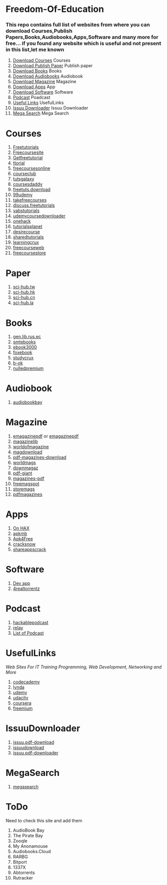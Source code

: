 # Freedom-Of-Education

### This repo contains full list of websites from where you can download Courses,Publish Papers,Books,Audiobooks,Apps,Software and many more for free... if you found any website which is useful and not present in this list,let me known

1. [Download Courses](#Courses) Courses
2. [Download Publish Paper](#Paper) Publish paper
3. [Download Books](#Books) Books
4. [Download Audiobooks](#Audiobook) Audiobook 
5. [Download Magazine](#Magazine) Magazine
6. [Download Apps](#Apps) App 
7. [Download Software](#Software) Software 
8. [Podcast](#Podcast) Poadcast  
9. [Useful Links](#UsefulLinks) UsefulLinks
10. [Issuu Downloader](#IssuuDownloader) Issuu Downloader
11. [Mega Search](#MegaSearch) Mega Search

# Courses 
 1. [Freetutorials](https://www.freetutorials.eu/) 
 2. [Freecoursesite](https://freecoursesite.com/)
 3. [Getfreetutorial](https://getfreetutorial.com/)
 4. [ttorial](https://ttorial.com/)
 5. [freecoursesonline](https://www.freecoursesonline.me/)
 6. [courseclub](https://courseclub.net/)
 7. [tutsgalaxy](https://tutsgalaxy.com/)
 8. [coursesdaddy](http://coursesdaddy.com)
 9. [freetuts.download](https://freetuts.download/)
 10. [99udemy](https://99udemy.com/)
 11. [takefreecourses](https://takefreecourses.com/) 
 12. [discuss.freetutorials](https://discuss.freetutorials.us/)
 13. [vabstutorials](https://www.vabstutorials.com/)
 14. [udemycoursedownloader](https://udemycoursedownloader.net/)
 15. [onehack](https://onehack.us/)
 16. [tutorialsplanet](https://tutorialsplanet.net/)
 17. [desirecourse](https://desirecourse.net/)
 18. [sharedtutorials](https://sharedtutorials.com/)
 19. [learningcrux](https://www.learningcrux.com/)
 20. [freecourseweb](https://freecourseweb.com/)
 21. [freecoursestore](https://freecoursestore.com/)

# Paper
1. [sci-hub.tw](https://sci-hub.tw)
2. [sci-hub.hk](https://sci-hub.hk)
3. [sci-hub.cn](https://sci-hub.cn)
4. [sci-hub.la](https://sci-hub.la)

# Books
1. [gen.lib.rus.ec](http://gen.lib.rus.ec/)
2. [smtebooks](https://smtebooks.net/)
3. [ebook3000](http://www.ebook3000.com/)
4. [foxebook](https://www.foxebook.net/)
5. [studycrux](https://www.studycrux.com/)
6. [b-ok](https://b-ok.org/)
7. [nulledpremium](https://nulledpremium.com/)

# Audiobook
1. [audiobookbay](http://audiobookbay.nl/)

# Magazine
1. [emagazinepdf](http://emagazinepdf.com/) or [emagazinepdf](https://freemagazinepdf.com/)
2. [magazinelib](http://magazinelib.com/)
3. [worldofmagazine](http://www.worldofmagazine.com/)
4. [magdownload](https://magdownload.org/)
5. [pdf-magazines-download](https://pdf-magazines-download.com/)
6. [worldmags](http://worldmags.net/)
7. [downmagaz](https://downmagaz.com/)
8. [pdf-giant](http://pdf-giant.com/)
9. [magazines-pdf](http://magazines-pdf.com/)
10. [freemagspot](http://www.freemagspot.me/)
11. [storemags](http://storemags.com/category/computer_internet/)
12. [pdfmagazines](http://www.pdfmagazines.org/)

# Apps
1. [On HAX](https://onhax.me/)
2. [apkmb](https://apkmb.com/)
3. [Apk4Free](https://apk4free.net/)
4. [cracksnow](https://cracksnow.com/)
5. [shareappscrack](https://shareappscrack.com/)

# Software
1. [Dev app](https://ftuapps.dev/)
2. [4realtorrentz](https://4realtorrentz.com/)

# Podcast
 1. [hackablepodcast](https://hackablepodcast.com) 
 2. [relay](https://www.relay.fm/download)
 3. [List of Podcast](https://collegeinfogeek.com/best-podcasts/)

# UsefulLinks 
*Web Sites For IT Training Programming, Web Development, Networking and More*

1. [codecademy](https://www.codecademy.com)
2. [lynda](https://www.lynda.com)
3. [udemy](https://www.udemy.com)
4. [udacity](https://www.udacity.com)
5. [coursera](https://www.coursera.org)
6. [freemium](https://freemium.cc/)

# IssuuDownloader
1. [issuu.pdf-download](http://issuu.pdf-download.net/)
2. [issuudownload](https://issuudownload.net/)
3. [issuu.pdf-downloader](https://issuu.pdf-downloader.com/)

# MegaSearch
1. [megasearch](http://megasearch.co/?h=1)

# ToDo  

Need to check this site and add them

1. AudioBook Bay
2. The Pirate Bay
3. Zooqle
4. My Anonamouse
5. Audiobooks.Cloud
6. RARBG
7. Bitport
8. 1337X
9. Abtorrents
10. Rutracker
